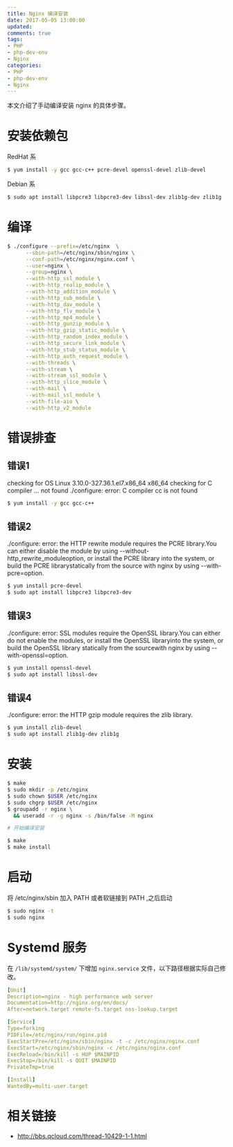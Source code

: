 ```yaml
---
title: Nginx 编译安装
date: 2017-05-05 13:00:00
updated:
comments: true
tags:
- PHP
- php-dev-env
- Nginx
categories:
- PHP
- php-dev-env
- Nginx
---
```


本文介绍了手动编译安装 nginx 的具体步骤。

<!--more-->

# 安装依赖包

RedHat 系

```bash
$ yum install -y gcc gcc-c++ pcre-devel openssl-devel zlib-devel
```

Debian 系

```bash
$ sudo apt install libpcre3 libpcre3-dev libssl-dev zlib1g-dev zlib1g
```

# 编译

```bash
$ ./configure --prefix=/etc/nginx  \
      --sbin-path=/etc/nginx/sbin/nginx \
      --conf-path=/etc/nginx/nginx.conf \
      --user=nginx \
      --group=nginx \
      --with-http_ssl_module \
      --with-http_realip_module \
      --with-http_addition_module \
      --with-http_sub_module \
      --with-http_dav_module \
      --with-http_flv_module \
      --with-http_mp4_module \
      --with-http_gunzip_module \
      --with-http_gzip_static_module \
      --with-http_random_index_module \
      --with-http_secure_link_module \
      --with-http_stub_status_module \
      --with-http_auth_request_module \
      --with-threads \
      --with-stream \
      --with-stream_ssl_module \
      --with-http_slice_module \
      --with-mail \
      --with-mail_ssl_module \
      --with-file-aio \
      --with-http_v2_module
```

# 错误排查

## 错误1

checking for OS
Linux 3.10.0-327.36.1.el7.x86_64 x86_64
checking for C compiler ... not found
./configure: error: C compiler cc is not found

```bash
$ yum install -y gcc gcc-c++
```

## 错误2

./configure: error: the HTTP rewrite module requires the PCRE library.You can either disable the module by using --without-http_rewrite_moduleoption, or install the PCRE library into the system, or build the PCRE librarystatically from the source with nginx by using --with-pcre=option.

```bash
$ yum install pcre-devel
$ sudo apt install libpcre3 libpcre3-dev
```

## 错误3

./configure: error: SSL modules require the OpenSSL library.You can either do not enable the modules, or install the OpenSSL libraryinto the system, or build the OpenSSL library statically from the sourcewith nginx by using --with-openssl=option.

```bash
$ yum install openssl-devel
$ sudo apt install libssl-dev
```

## 错误4

./configure: error: the HTTP gzip module requires the zlib library.

```bash
$ yum install zlib-devel
$ sudo apt install zlib1g-dev zlib1g
```

# 安装

```bash
$ make
$ sudo mkdir -p /etc/nginx
$ sudo chown $USER /etc/nginx
$ sudo chgrp $USER /etc/nginx
$ groupadd -r nginx \
  && useradd -r -g nginx -s /bin/false -M nginx

# 开始编译安装

$ make
$ make install
```

# 启动

将 /etc/nginx/sbin 加入 PATH 或者软链接到 PATH ,之后启动

```bash
$ sudo nginx -t
$ sudo nginx
```

# Systemd 服务

在 `/lib/systemd/system/` 下增加 `nginx.service` 文件，以下路径根据实际自己修改。

```yaml
[Unit]
Description=nginx - high performance web server
Documentation=http://nginx.org/en/docs/
After=network.target remote-fs.target nss-lookup.target

[Service]
Type=forking
PIDFile=/etc/nginx/run/nginx.pid
ExecStartPre=/etc/nginx/sbin/nginx -t -c /etc/nginx/nginx.conf
ExecStart=/etc/nginx/sbin/nginx -c /etc/nginx/nginx.conf
ExecReload=/bin/kill -s HUP $MAINPID
ExecStop=/bin/kill -s QUIT $MAINPID
PrivateTmp=true

[Install]
WantedBy=multi-user.target
```

# 相关链接

* http://bbs.qcloud.com/thread-10429-1-1.html
